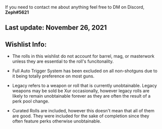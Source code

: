 If you need to contact me about anything feel free to DM on Discord, **Zeph#5621**

## Last update: November 26, 2021



## Wishlist Info:

- The rolls in this wishlist do not account for barrel, mag, or masterwork unless they are essential to the roll's funcitonality.

- Full Auto Trigger System has been excluded on all non-shotguns due to it being totally preference on most guns.

- Legacy refers to a weapon or roll that is currently unobtainable. Legacy weapons may be sold be Xur occasionally, however legacy rolls are likely to remain unobtainable forever as they are often the result of a perk pool change.

- Curated Rolls are included, however this doesn't mean that all of them are good. They were included for the sake of completion since they often feature perks otherwise unobtainable.
